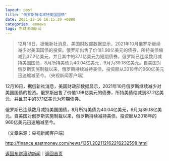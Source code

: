 ```yaml
---
layout: post
title: "俄罗斯持续减持美国国债"
date: 2021-12-16 16:15:39 +0800
categories: emnews
tags: 东财滚动新闻
---
```

> 12月16日，据俄新社消息，美国财政部数据显示，2021年10月俄罗斯继续减少对美国国债的投资。俄罗斯出售了价值1.98亿美元的债券，所持美债缩减到37.2亿美元，并且其中的37.1亿美元为短期债券。俄罗斯已连续数月减持美国国债，8月所持美债为40.04亿美元，9月为39.18亿美元。自美国对俄罗斯实施制裁以来，俄罗斯持续减持美债，投资额从2018年的960亿美元迅速缩减至今。（央视新闻客户端）

<p>12月16日，据俄新社消息，美国财政部数据显示，2021年10月俄罗斯继续减少对美国国债的投资。俄罗斯出售了价值1.98亿美元的债券，所持美债缩减到37.2亿美元，并且其中的37.1亿美元为短期债券。</p>
 <p>俄罗斯已连续数月减持美国国债，8月所持美债为40.04亿美元，9月为39.18亿美元。自美国对俄罗斯实施制裁以来，俄罗斯持续减持美债，投资额从2018年的960亿美元迅速缩减至今。</p><p class="em_media">（文章来源：央视新闻客户端）</p>

<http://finance.eastmoney.com/news/1351,202112162216232598.html>

[返回东财滚动新闻](//finews.withounder.com/emnews/)｜[返回首页](//finews.withounder.com/)
